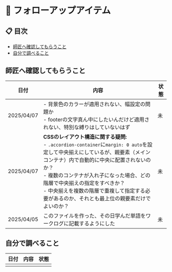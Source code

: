# 📝 フォローアップアイテム

## 📋 目次
- [師匠へ確認してもらうこと](#師匠へ確認してもらうこと)
- [自分で調べること](#自分で調べること)

## 師匠へ確認してもらうこと
| 日付 | 内容 | 状態 |
|------------|------------------------------------------------------|------|
| 2025/04/07 | - 背景色のカラーが適用されない、幅設定の問題か<br>- footerの文字真ん中にしたいんだけど適用されない、特別な縛りはしていないはず | 未 |
| 2025/04/07 | **CSSのレイアウト構造に関する疑問:**<br>- `.accordion-container`に`margin: 0 auto`を設定して中央揃えにしているが、親要素（メインコンテナ）内で自動的に中央に配置されないのか？<br>- 複数のコンテナが入れ子になった場合、どの階層で中央揃えの指定をすべきか？<br>- 中央揃えを複数の階層で重複して指定する必要があるのか、それとも最上位の親要素だけでよいのか？ | 未 |
| 2025/04/05 | このファイルを作った、その日学んだ単語をワークログに記載するようにした | 未 |

## 自分で調べること
| 日付 | 内容 | 状態 |
|------------|------------------------------------------------------|------|
|  |  |  |

 